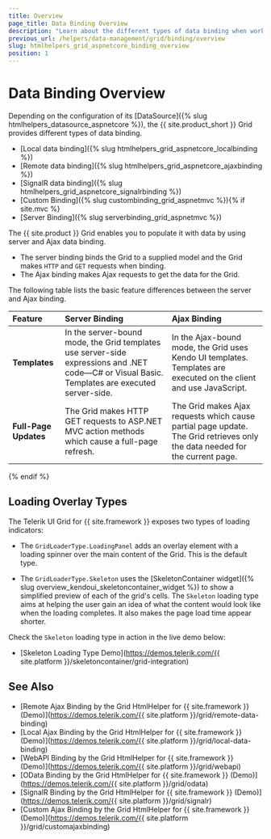 ```yaml
---
title: Overview
page_title: Data Binding Overview
description: "Learn about the different types of data binding when working with the Telerik UI Grid HtmlHelper for {{ site.framework }}."
previous_url: /helpers/data-management/grid/binding/overview
slug: htmlhelpers_grid_aspnetcore_binding_overview
position: 1
---
```


# Data Binding Overview

Depending on the configuration of its [DataSource]({% slug htmlhelpers_datasource_aspnetcore %}), the {{ site.product_short }} Grid provides different types of data binding. 

* [Local data binding]({% slug htmlhelpers_grid_aspnetcore_localbinding %})
* [Remote data binding]({% slug htmlhelpers_grid_aspnetcore_ajaxbinding %})
* [SignalR data binding]({% slug htmlhelpers_grid_aspnetcore_signalrbinding %})
* [Custom Binding]({% slug custombinding_grid_aspnetmvc %}){% if site.mvc %} 
* [Server Binding]({% slug serverbinding_grid_aspnetmvc %})

The {{ site.product }} Grid enables you to populate it with data by using server and Ajax data binding.

* The server binding binds the Grid to a supplied model and the Grid makes `HTTP` and `GET` requests when binding.
* The Ajax binding makes Ajax requests to get the data for the Grid.

The following table lists the basic feature differences between the server and Ajax binding.

|**Feature**  |**Server Binding** |**Ajax Binding** |
|:---         |:---               |:---             |
|**Templates** |In the server-bound mode, the Grid templates use server-side expressions and .NET code&mdash;C# or Visual Basic. Templates are executed server-side. |In the Ajax-bound mode, the Grid uses Kendo UI templates. Templates are executed on the client and use JavaScript. |
|**Full-Page Updates** |The Grid makes HTTP GET requests to ASP.NET MVC action methods which cause a full-page refresh. |The Grid makes Ajax requests which cause partial page update. The Grid retrieves only the data needed for the current page.|
{% endif %}

## Loading Overlay Types

The Telerik UI Grid for {{ site.framework }} exposes two types of loading indicators:

* The `GridLoaderType.LoadingPanel` adds an overlay element with a loading spinner over the main content of the Grid. This is the default type.

* The `GridLoaderType.Skeleton` uses the [SkeletonContainer widget]({% slug overview_kendoui_skeletoncontainer_widget %}) to show a simplified preview of each of the grid's cells. The `Skeleton` loading type aims at helping the user gain an idea of what the content would look like when the loading completes. It also makes the page load time appear shorter.

Check the `Skeleton` loading type in action in the live demo below:

* [Skeleton Loading Type Demo](https://demos.telerik.com/{{ site.platform }}/skeletoncontainer/grid-integration)

## See Also

* [Remote Ajax Binding by the Grid HtmlHelper for {{ site.framework }} (Demo)](https://demos.telerik.com/{{ site.platform }}/grid/remote-data-binding)
* [Local Ajax Binding by the Grid HtmlHelper for {{ site.framework }} (Demo)](https://demos.telerik.com/{{ site.platform }}/grid/local-data-binding)
* [WebAPI Binding by the Grid HtmlHelper for {{ site.framework }} (Demo)](https://demos.telerik.com/{{ site.platform }}/grid/webapi)
* [OData Binding by the Grid HtmlHelper for {{ site.framework }} (Demo)](https://demos.telerik.com/{{ site.platform }}/grid/odata)
* [SignalR Binding by the Grid HtmlHelper for {{ site.framework }} (Demo)](https://demos.telerik.com/{{ site.platform }}/grid/signalr)
* [Custom Ajax Binding by the Grid HtmlHelper for {{ site.framework }} (Demo)](https://demos.telerik.com/{{ site.platform }}/grid/customajaxbinding)
